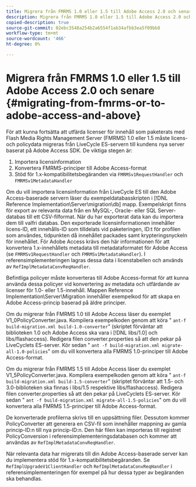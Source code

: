 ```yaml
---
title: Migrera från FMRMS 1.0 eller 1.5 till Adobe Access 2.0 och senare
description: Migrera från FMRMS 1.0 eller 1.5 till Adobe Access 2.0 och senare
copied-description: true
source-git-commit: 02ebc3548a254b2a6554f1ab34afbb3ea5f09bb8
workflow-type: tm+mt
source-wordcount: '466'
ht-degree: 0%

---
```


# Migrera från FMRMS 1.0 eller 1.5 till Adobe Access 2.0 och senare {#migrating-from-fmrms-or-to-adobe-access-and-above}

För att kunna fortsätta att utfärda licenser för innehåll som paketerats med Flash Media Rights Management Server (FMRMS) 1.0 eller 1.5 måste licens- och policydata migreras från LiveCycle ES-servern till kundens nya server baserat på Adobe Access SDK. De viktiga stegen är:

1. Importera licensinformation
1. Konvertera FMRMS-principer till Adobe Access-format
1. Stöd för 1.x-kompatibilitetsbegäranden via `FMRMSv1RequestHandler` och `FMRMSv1MetadataHandler`

Om du vill importera licensinformation från LiveCycle ES till den Adobe Access-baserade servern läser du exempeldatabasskripten i [!DNL Reference Implementation\Server\migration\db] mapp. Exempelskript finns för export av relevanta data från en MySQL-, Oracle- eller SQL Server-databas till ett CSV-filformat. När du har exporterat data kan du importera dem till valfri databas. Den exporterade licensinformationen innehåller licens-ID, ett innehålls-ID som tilldelats vid paketeringen, ID:t för profilen som användes, tidpunkten då innehållet packades samt krypteringsnyckeln för innehållet. För Adobe Access krävs den här informationen för att konvertera 1.x-innehållets metadata till metadataformatet för Adobe Access (se `FMRMSv1RequestHandler` och `FMRMSv1MetadataHandler`). I referensimplementeringen lagras dessa data i licenstabellen och används av `RefImplMetadataConvReqHandler`.

Befintliga policyer måste konverteras till Adobe Access-format för att kunna använda dessa policyer vid konvertering av metadata och utfärdande av licenser för 1.0- eller 1.5-innehåll. Mappen Reference Implementation\Server\Migration innehåller exempelkod för att skapa en Adobe Access-princip baserad på äldre principer.

Om du migrerar från FMRMS 1.0 till Adobe Access läser du exemplet V1_0PolicyConverter.java. Kompilera exempelkoden genom att köra &quot; `ant-f build-migration.xml build-1.0-converter`&quot; (skriptet förväntar att biblioteken 1.0 och Adobe Access ska vara i [!DNL libs/1.0] och libs/flashaccess). Redigera filen converter.properties så att den pekar på LiveCyclets ES-server. Kör sedan &quot; `ant -f build-migration.xml migrate-all-1.0-policies`&quot; om du vill konvertera alla FMRMS 1.0-principer till Adobe Access-format.

Om du migrerar från FMRMS 1.5 till Adobe Access läser du exemplet V1_5PolicyConverter.java. Kompilera exempelkoden genom att köra &quot; `ant-f build-migration.xml build-1.5-converter`&quot; (skriptet förväntar att 1.5- och 3.0-biblioteken ska finnas i libs/1.5 respektive libs/flashaccess). Redigera filen converter.properties så att den pekar på LiveCyclets ES-server. Kör sedan &quot; `ant -f build-migration.xml migrate-all-1.5-policies`&quot; om du vill konvertera alla FMRMS 1.5-principer till Adobe Access-format.

De konverterade profilerna skrivs till en uppsättning filer. Dessutom kommer PolicyConverter att generera en CSV-fil som innehåller mappning av gamla princip-ID:n till nya princip-ID:n. Den här filen kan importeras till registret PolicyConversion i referensimplementeringsdatabasen och kommer att användas av `RefImplMetadataConvReqHandler`.

När relevanta data har migrerats till din Adobe Access-baserade server kan du implementera stöd för 1.x-kompatibilitetsbegäranden. Se `RefImplUpgradeV1ClientHandler` och `RefImplMetadataConvReqHandler` i referensimplementeringen för exempel på hur dessa typer av begäranden ska behandlas.
